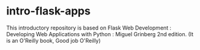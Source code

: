 # intro-flask-apps
This introductory repository is based on Flask Web Development : Developing Web Applications with Python : Miguel Grinberg 2nd edition. (It is an O'Reilly book, Good job O'Reilly)

